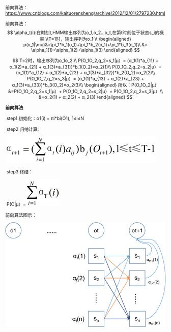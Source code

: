 前向算法：https://www.cnblogs.com/kaituorensheng/archive/2012/12/01/2797230.html

前向算法：
$$
\alpha_t(i):在时刻t,HMM输出序列为o_1,o_2...o_t,在第t时刻位于状态s_i的概率 
\\T=1时，输出序列为o_1:\\
\begin{aligned}
p(o_1|\mu)&=\pi_1*b_1(o_1)+\pi_1*b_2(o_1)+\pi_1*b_3(o_1)\\
          &= \alpha_1(1)+\alpha_1(2)+\alpha_1(3)
\end{aligned}
$$

$$
T=2时，输出序列为o_1o_2:\\
P(O_1O_2,q_2=s_1|μ）= (α_1(1)*a_{11} + α_1(2)*a_{21} + α_1(3)*a_{31})*b_1(O_2)=α_2(1)\\
P(O_1O_2,q_2=s_2|μ）= (α_1(1)*a_{12} + α_1(2)*a_{22} + α_1(3)*a_{32})*b_2(O_2)=α_2(2)\\
P(O_1O_2,q_2=s_3|μ）= (α_1(1)*a_{13} + α_1(2)*a_{23} + α_1(3)*a_{33})*b_3(O_2)=α_2(3)\\
\begin{aligned}
所以：P(O_1O_2|μ）&=P(O_1O_2,q_2=s_1|μ）+ P(O_1O_2,q_2=s_2|μ）+ P(O_1O_2,q_2=s_3|μ）\\
               &=α_2(1) + α_2(2) + α_2(3)
\end{aligned}
$$



**前向算法**

​    step1 初始化：α1(i) = πi*bi(O1), 1≤i≤N

​    step2 归纳计算:

​              ![img](../../typora-user-images/2012120112421688.png)

​    step3 终结：

​           P(O|μ）=![img](../../typora-user-images/2012120112445122.png)



前向算法图示：

![图片1](../../typora-user-images/图片1.png)

